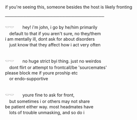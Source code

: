 if you're seeing this, someone besides the host is likely fronting

─────────────────────────────────

𓎟𓎟　　hey! i'm john, i go by he/him primarily<br>
　default to that if you aren't sure, no they/them<br>
i am mentally ill, dont ask for about disorders<br>
　just know that they affect how i act very often
<br><br>

𓎟𓎟　　no huge strict byi thing. just no weirdos<br>
　dont flirt or attempt to frontcall/be 'sourcemates'<br>
please block me if youre proship etc<br>
　or endo-supportive
<br><br>

𓎟𓎟　　youre fine to ask for front,<br>
　but sometimes i or others may not share <br>
be patient either way. most headmates have<br>
　lots of trouble unmasking, and so do i
